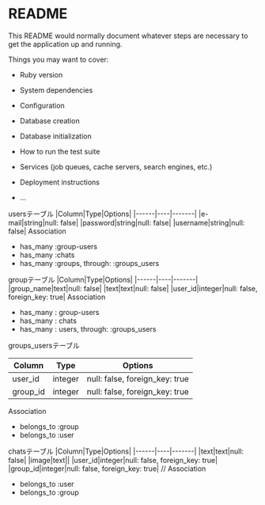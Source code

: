 # README

This README would normally document whatever steps are necessary to get the
application up and running.

Things you may want to cover:

* Ruby version

* System dependencies

* Configuration

* Database creation

* Database initialization

* How to run the test suite

* Services (job queues, cache servers, search engines, etc.)

* Deployment instructions

* ...

 usersテーブル
|Column|Type|Options|
|------|----|-------|
|e-mail|string|null: false|
|password|string|null: false|
|username|string|null: false|
 Association
- has_many :group-users
- has_many :chats
- has_many :groups,  through:  :groups_users

 groupテーブル
|Column|Type|Options|
|------|----|-------|
|group_name|text|null: false|
|text|text|null: false|
|user_id|integer|null: false, foreign_key: true|
 Association
- has_many : group-users
- has_many : chats
- has_many : users, through:  :groups_users


 groups_usersテーブル

|Column|Type|Options|
|------|----|-------|
|user_id|integer|null: false, foreign_key: true|
|group_id|integer|null: false, foreign_key: true|

 Association
- belongs_to :group
- belongs_to :user

 chatsテーブル
|Column|Type|Options|
|------|----|-------|
|text|text|null: false|
|image|text||
|user_id|integer|null: false, foreign_key: true|
|group_id|integer|null: false, foreign_key: true|
// Association
- belongs_to :user
- belongs_to :group